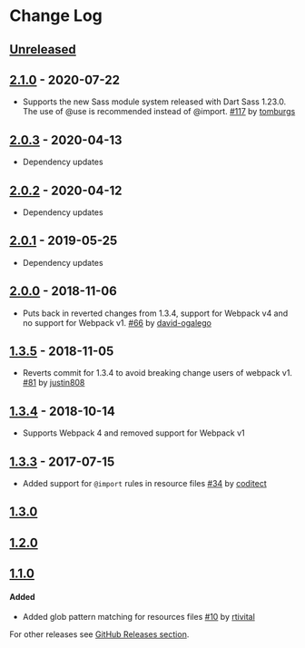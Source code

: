 # Change Log
## [Unreleased]

## [2.1.0] - 2020-07-22
* Supports the new Sass module system released with Dart Sass 1.23.0. The use of @use is recommended instead of @import. [#117](https://github.com/shakacode/sass-resources-loader/pull/117) by [tomburgs](https://github.com/tomburgs)

## [2.0.3] - 2020-04-13
* Dependency updates

## [2.0.2] - 2020-04-12
* Dependency updates

## [2.0.1] - 2019-05-25
* Dependency updates

## [2.0.0] - 2018-11-06
* Puts back in reverted changes from 1.3.4, support for Webpack v4 and no support for Webpack v1. [#66](https://github.com/shakacode/sass-resources-loader/pull/66) by [david-ogalego](https://github.com/david-ogalego)

## [1.3.5] - 2018-11-05
* Reverts commit for 1.3.4 to avoid breaking change users of webpack v1. [#81](https://github.com/shakacode/sass-resources-loader/pull/81) by [justin808](https://github.com/justin808)

## [1.3.4] - 2018-10-14
* Supports Webpack 4 and removed support for Webpack v1

## [1.3.3] - 2017-07-15
* Added support for `@import` rules in resource files [#34](https://github.com/shakacode/sass-resources-loader/pull/34) by [coditect](https://github.com/coditect)

## [1.3.0]

## [1.2.0]

## [1.1.0]
#### Added
* Added glob pattern matching for resources files [#10](https://github.com/shakacode/sass-resources-loader/issues/10) by [rtivital](https://github.com/rtivital)

For other releases see [GitHub Releases section](https://github.com/shakacode/sass-resources-loader/releases).

[Unreleased]: https://github.com/shakacode/sass-resources-loader/compare/v2.1.0...master
[2.1.0]: https://github.com/shakacode/sass-resources-loader/compare/v2.0.3...v2.1.0
[2.0.3]: https://github.com/shakacode/sass-resources-loader/compare/v2.0.2...v2.0.3
[2.0.2]: https://github.com/shakacode/sass-resources-loader/compare/v2.0.1...v2.0.2
[2.0.1]: https://github.com/shakacode/sass-resources-loader/compare/v2.0.0...v2.0.1
[2.0.0]: https://github.com/shakacode/sass-resources-loader/compare/v1.3.5...v2.0.0
[1.3.5]: https://github.com/shakacode/sass-resources-loader/compare/v1.3.4...v1.3.5
[1.3.4]: https://github.com/shakacode/sass-resources-loader/compare/v1.3.3...v1.3.4
[1.3.3]: https://github.com/shakacode/sass-resources-loader/compare/v1.3.0...v1.3.3
[1.3.0]: https://github.com/shakacode/sass-resources-loader/compare/v1.2.0...v1.3.0
[1.2.0]: https://github.com/shakacode/sass-resources-loader/compare/1.1.0...v1.2.0
[1.1.0]: https://github.com/shakacode/sass-resources-loader/compare/1.0.2...1.1.0
